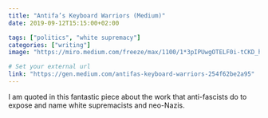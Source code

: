 ```yaml
---
title: "Antifa’s Keyboard Warriors (Medium)"
date: 2019-09-12T15:15:00+02:00

tags: ["politics", "white supremacy"]
categories: ["writing"]
image: "https://miro.medium.com/freeze/max/1100/1*3pIPUwgOTELF0i-tCKD_hw.gif"

# Set your external url
link: "https://gen.medium.com/antifas-keyboard-warriors-254f62be2a95"
---
```

I am quoted in this fantastic piece about the work that anti-fascists do to expose and name white supremacists and neo-Nazis.